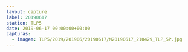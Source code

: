 ```yaml
---
layout: capture
label: 20190617
station: TLP5
date: 2019-06-17 00:00:00+00:00
capturas:
  - imagem: TLP5/2019/201906/20190617/M20190617_210429_TLP_5P.jpg
---
```

